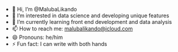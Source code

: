- 👋 Hi, I’m @MalubaLikando
- 👀 I’m interested in data science and developing unique features 
- 🌱 I’m currently learning front end development and data analysis
- 📫 How to reach me: malubalikando@icloud.com
- 😄 Pronouns: he/him
- ⚡ Fun fact: I can write with both hands
